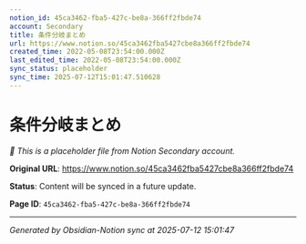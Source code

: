 ```yaml
---
notion_id: 45ca3462-fba5-427c-be8a-366ff2fbde74
account: Secondary
title: 条件分岐まとめ
url: https://www.notion.so/45ca3462fba5427cbe8a366ff2fbde74
created_time: 2022-05-08T23:54:00.000Z
last_edited_time: 2022-05-08T23:54:00.000Z
sync_status: placeholder
sync_time: 2025-07-12T15:01:47.510628
---
```


# 条件分岐まとめ

*🔄 This is a placeholder file from Notion Secondary account.*

**Original URL**: https://www.notion.so/45ca3462fba5427cbe8a366ff2fbde74

**Status**: Content will be synced in a future update.

**Page ID**: `45ca3462-fba5-427c-be8a-366ff2fbde74`

---

*Generated by Obsidian-Notion sync at 2025-07-12 15:01:47*
